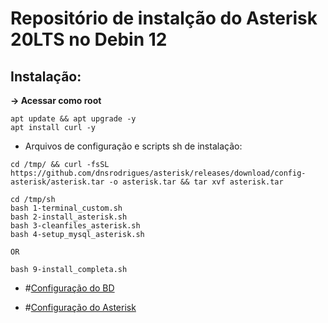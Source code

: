 # Repositório de instalção do Asterisk 20LTS no Debin 12


## Instalação:<br/>

**-> Acessar como root**<br/> 
```
apt update && apt upgrade -y
apt install curl -y
```

- Arquivos de configuração e scripts sh de instalação:<br/>
``` 
cd /tmp/ && curl -fsSL https://github.com/dnsrodrigues/asterisk/releases/download/config-asterisk/asterisk.tar -o asterisk.tar && tar xvf asterisk.tar 
```

```
cd /tmp/sh
bash 1-terminal_custom.sh
bash 2-install_asterisk.sh
bash 3-cleanfiles_asterisk.sh
bash 4-setup_mysql_asterisk.sh

OR

bash 9-install_completa.sh
```

- #[Configuração do BD](https://github.com/dnsrodrigues/asterisk/blob/main/Asterisk-file/configuracao_bd.md)<br />

- #[Configuração do Asterisk](https://github.com/dnsrodrigues/asterisk/blob/main/Asterisk-file/configuracao_asterisk.md)<br/>
